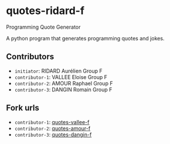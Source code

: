 # quotes-ridard-f

 Programming Quote Generator

A python program that generates programming quotes and jokes.

## Contributors
- `initiator`: RIDARD Aurélien Group F
- `contributor-1`: VALLEE Eloise Group F
- `contributor-2`: AMOUR Raphael Group F 
- `contributor-3`: DANGIN Romain Group F 

## Fork urls
- `contributor-1`: [quotes-vallee-f](https://github.com/elov03/quotes-vallee-f.git)
- `contributor-2`: [quotes-amour-f](https://github.com/raphAmr/quotes-amour-f.git)
- `contributor-3`: [quotes-dangin-f]()
